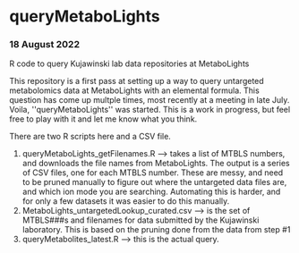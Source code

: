 # queryMetaboLights
### 18 August 2022
R code to query Kujawinski lab data repositories at MetaboLights

This repository is a first pass at setting up a way to query untargeted metabolomics data at MetaboLights with an elemental formula. This question has come up multple times, most recently at a meeting in late July. Voila, ''queryMetaboLights'' was started. This is a work in progress, but feel free to play with it and let me know what you think.

There are two R scripts here and a CSV file. 
1. queryMetaboLights_getFilenames.R --> takes a list of MTBLS numbers, and downloads the file names from MetaboLights. The output is a series of CSV files, one for each MTBLS number. These are messy, and need to be pruned manually to figure out where the untargeted data files are, and which ion mode you are searching. Automating this is harder, and for only a few datasets it was easier to do this manually.
2. MetaboLights_untargetedLookup_curated.csv --> is the set of MTBLS###s and filenames for data submitted by the Kujawinski laboratory. This is based on the pruning done from the data from step #1
3. queryMetabolites_latest.R --> this is the actual query.
